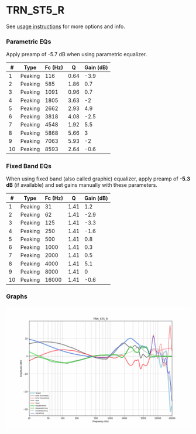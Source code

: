 # TRN_ST5_R
See [usage instructions](https://github.com/jaakkopasanen/AutoEq#usage) for more options and info.

### Parametric EQs
Apply preamp of -5.7 dB when using parametric equalizer.

|   # | Type    |   Fc (Hz) |    Q |   Gain (dB) |
|-----|---------|-----------|------|-------------|
|   1 | Peaking |       116 | 0.64 |        -3.9 |
|   2 | Peaking |       585 | 1.86 |         0.7 |
|   3 | Peaking |      1091 | 0.96 |         0.7 |
|   4 | Peaking |      1805 | 3.63 |        -2   |
|   5 | Peaking |      2662 | 2.93 |         4.9 |
|   6 | Peaking |      3818 | 4.08 |        -2.5 |
|   7 | Peaking |      4548 | 1.92 |         5.5 |
|   8 | Peaking |      5868 | 5.66 |         3   |
|   9 | Peaking |      7063 | 5.93 |        -2   |
|  10 | Peaking |      8593 | 2.64 |        -0.6 |

### Fixed Band EQs
When using fixed band (also called graphic) equalizer, apply preamp of **-5.3 dB** (if available) and set gains manually with these parameters.

|   # | Type    |   Fc (Hz) |    Q |   Gain (dB) |
|-----|---------|-----------|------|-------------|
|   1 | Peaking |        31 | 1.41 |         1.2 |
|   2 | Peaking |        62 | 1.41 |        -2.9 |
|   3 | Peaking |       125 | 1.41 |        -3.3 |
|   4 | Peaking |       250 | 1.41 |        -1.6 |
|   5 | Peaking |       500 | 1.41 |         0.8 |
|   6 | Peaking |      1000 | 1.41 |         0.3 |
|   7 | Peaking |      2000 | 1.41 |         0.5 |
|   8 | Peaking |      4000 | 1.41 |         5.1 |
|   9 | Peaking |      8000 | 1.41 |         0   |
|  10 | Peaking |     16000 | 1.41 |        -0.6 |

### Graphs
![](./TRN_ST5_R.png)
